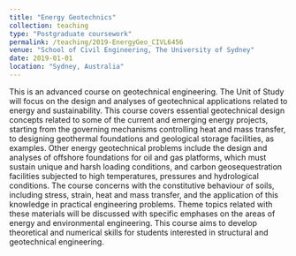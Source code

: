 ```yaml
---
title: "Energy Geotechnics"
collection: teaching
type: "Postgraduate coursework"
permalink: /teaching/2019-EnergyGeo_CIVL6456
venue: "School of Civil Engineering, The University of Sydney"
date: 2019-01-01
location: "Sydney, Australia"
---
```



This is an advanced course on geotechnical engineering. The Unit of Study will focus on the design and analyses of geotechnical applications related to energy and sustainability. This course covers essential geotechnical design concepts related to some of the current and emerging energy projects, starting from the governing mechanisms controlling heat and mass transfer, to designing geothermal foundations and geological storage facilities, as examples. Other energy geotechnical problems include the design and analyses of offshore foundations for oil and gas platforms, which must sustain unique and harsh loading conditions, and carbon geosequestration facilities subjected to high temperatures, pressures and hydrological conditions. The course concerns with the constitutive behaviour of soils, including stress, strain, heat and mass transfer, and the application of this knowledge in practical engineering problems. Theme topics related with these materials will be discussed with specific emphases on the areas of energy and environmental engineering. This course aims to develop theoretical and numerical skills for students interested in structural and geotechnical engineering.

